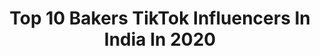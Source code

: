 ---
title: Top 10 Bakers TikTok Influencers In India In 2020
description: >-
  Find top bakers TikTok influencers in India in 2020. Most popular hashtags: #cake #foryou #foryoupage #baker.
platform: TikTok
hits: 116
text_top: See the best TikTok influencers on inBeat.
text_bottom: Our platform has 116 TikTok influencers like this in India for you to collaborate.
profiles:
  - username: "madhurimasaha5"
    fullname: >-
      Madhurima Saha
    bio: >-
       Baker 💛 15feb 🎂 Siliguri 
    location: "India"
    followers: 5823
    engagement: 894
    commentsToLikes: 0.013741
    id: ckbw4hxb6xkp80j23zkumyd2h
    verified: false
    hashtags: "#playathome, #tik, #stayathome, #stayhome"
  - username: "parth_bajaj"
    fullname: >-
      Parth Bajaj
    bio: >-
      22,Food blogger Chef & baker Tv show host instagram - “parthbajaj” #nagpuritadka
    location: "India"
    followers: 291000
    engagement: 508
    commentsToLikes: 0.006035
    id: ck8toytowoift0j78ts2tffco
    verified: false
    hashtags: "#indianfood, #nagpuritadka, #foryourpage, #food"
  - username: "shiveshbhatia"
    fullname: >-
      Bake With Shivesh
    bio: >-
      I'm a baker & food blogger who loves creating food content. IG- @shivesh17
    location: "India"
    followers: 78100
    engagement: 515
    commentsToLikes: 0.005217
    id: ck8ts7ph2r6m20j78ag3iz6c7
    verified: true
    hashtags: "#whatieatinaday, #foodvideo, #bakery, #tiktokchef"
  - username: "yadavbrand775"
    fullname: >-
      #mr_yadav_brand
    bio: >-
      😜
    location: "India"
    followers: 2730
    engagement: 973
    commentsToLikes: 0.023427
    id: ck8rojbz4hkrp0j78qvqto3su
    verified: false
    hashtags: "#comedy, #cgfam, #cg, #cgfem"
  - username: "navi_singh01"
    fullname: >-
      Navi_Singh01
    bio: >-
      Food Lover♥️
    location: "India"
    followers: 95200
    engagement: 1139
    commentsToLikes: 0.002812
    id: ck9k7bei449nb0j78xztlhl0q
    verified: false
    hashtags: "#love, #chocolaty, #creamy, #dessert"
  - username: "zoomtv"
    fullname: >-
      Zoom TV
    bio: >-
      If you got the time, we got the entertainment. Your kind of entertainment.
    location: "India"
    followers: 272800
    engagement: 402
    commentsToLikes: 0.002922
    id: cka637kdw35z30i78zjhyc6ld
    verified: true
    hashtags: "#karanjohar, #health, #staysafe, #stayhome"
  - username: "desichineseee"
    fullname: >-
      desi chinese
    bio: >-
      YouTuber 🎥 Desi Chinese insta - desichineseee 🧡🧡
    location: "India"
    followers: 9985
    engagement: 344
    commentsToLikes: 0.020554
    id: ckbf2sci3q13h0j23br34ieyh
    verified: false
    hashtags: "#quickrecipes, #golgappe, #comedyvideo, #smoothierecipe"
  - username: "sachadiaries"
    fullname: >-
      sachadiaries
    bio: >-
      #TeamTalenzo Food Blogger by passion, Follow us on Instagram @sachadiaries
    location: "India"
    followers: 350196
    engagement: 696
    commentsToLikes: 0.006374
    id: ck80crfn6arab0j78uje04s9k
    verified: true
    hashtags: "#foodlover, #dahipuri, #junkfood, #foodporn"
  - username: "sheenuminati000_7"
    fullname: >-
      @sheenuminati_0007
    bio: >-
      follow insta :sheenuminati, motivational vedio
    location: "India"
    followers: 35100
    engagement: 715
    commentsToLikes: 0.000753
    id: ckbqhfjiw2tre0j232b23e8i2
    verified: false
    hashtags: ""
  - username: "shuaibjafri"
    fullname: >-
      Mr. Shuaib ✔️
    bio: >-
      Follow Me on ( Instagram )👆🏻 i will miss you tiktok 😭 😭😭😭
    location: "India"
    followers: 1600000
    engagement: 813
    commentsToLikes: 0.004454
    id: cka0ly2fmsziq0i78baj88v7f
    verified: false
    hashtags: "#quarantine, #tiktok, #friend, #duet"
---